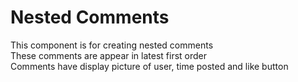 # Nested Comments

This component is for creating nested comments<br>
These comments are appear in latest first order<br>
Comments have display picture of user, time posted and like button